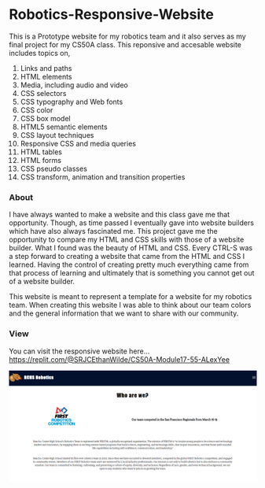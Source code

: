 # Robotics-Responsive-Website
This is a Prototype website for my robotics team and it also serves as my final project for my CS50A class. This reponsive and accesable website includes topics on, 

1. Links and paths
2. HTML elements
3. Media, including audio and video
4. CSS selectors
5. CSS typography and Web fonts
6. CSS color
7. CSS box model
8. HTML5 semantic elements
9. CSS layout techniques
10. Responsive CSS and media queries
11. HTML tables
12. HTML forms
13. CSS pseudo classes
14. CSS transform, animation and transition properties

### About
I have always wanted to make a website and this class gave me that opportunity. Though, as time passed I eventually gave into website builders which have also always fascinated me. This project gave me the opportunity to compare my HTML and CSS skills with those of a website builder. What I found was the beauty of HTML and CSS. Every CTRL-S was a step forward to creating a website that came from the HTML and CSS I learned. Having the control of creating pretty much everything came from that process of learning and ultimately that is something you cannot get out of a website builder. 

This website is meant to represent a template for a website for my robotics team. When creating this website I was able to think about our team colors and the general information that we want to share with our community.

### View
You can visit the responsive website here...
https://replit.com/@SRJCEthanWilde/CS50A-Module17-55-ALexYee

<img src="images/Screenshot 2023-05-27 135829.png" alt="screen shot of website">
